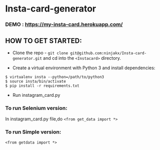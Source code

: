 # Insta-card-generator

### DEMO : https://my-insta-card.herokuapp.com/

## HOW TO GET STARTED:
- Clone the repo - ```git clone git@github.com:ninjakx/Insta-card-generator.git``` and cd into the `<Instacard>` directory. 

- Create a virtual environment with Python 3 and install dependencies:

```
$ virtualenv insta --python=/path/to/python3
$ source insta/bin/activate
$ pip install -r requirements.txt
``` 

- Run instagram_card.py

### To run Selenium version:
In instagram_card.py file,do
`<from get_data import *>` 


### To run Simple version:
`<from getdata import *>` 
